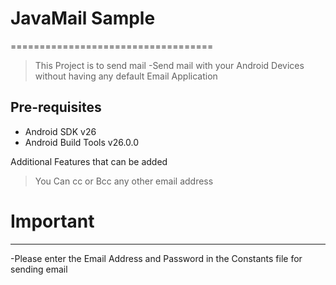 # JavaMail Sample
===================================
>This Project is to send mail 
-Send mail with your Android Devices without having any default Email Application


Pre-requisites
--------------

- Android SDK v26
- Android Build Tools v26.0.0

Additional Features that can be added 
> You Can cc or Bcc any other email address

# Important 
--------------
-Please enter the  Email Address and  Password in the Constants file for sending email 

